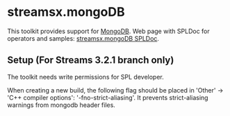 streamsx.mongoDB
================
This toolkit provides support for [MongoDB](http://www.mongodb.org).
Web page with SPLDoc for operators and samples: [streamsx.mongoDB SPLDoc](http://ibmstreams.github.io/streamsx.mongoDB).

Setup (For Streams 3.2.1 branch only)
-----
The toolkit needs write permissions for SPL developer.

When creating a new build, the following flag should be placed in 'Other' -> 'C++ compiler options':  '-fno-strict-aliasing'.
It prevents strict-aliasing warnings from mongodb header files.
